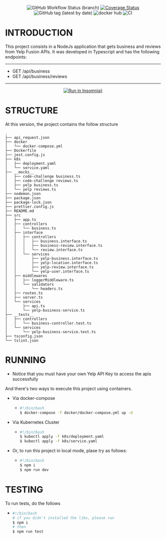 <div align="center">

![GitHub Workflow Status (branch)](https://img.shields.io/github/workflow/status/iborba/code_challenge/CI/master)
[![Coverage Status](https://coveralls.io/repos/github/iborba/code_challenge/badge.svg)](https://coveralls.io/github/iborba/code_challenge)
![GitHub tag (latest by date)](https://img.shields.io/github/v/tag/iborba/code_challenge?label=release)
![docker hub](https://github.com/iborba/code_challenge/workflows/DOCKER%20HUB/badge.svg?branch=master)
![CI](https://github.com/iborba/code_challenge/workflows/CI/badge.svg)

</div>

# INTRODUCTION
This project consists in a NodeJs application that gets business and reviews from Yelp Fusion APIs. It was developed in Typescript and has the following endpoints:
***
  * GET /api/business
  * GET /api/business/reviews
***

<div align="center">

[![Run in Insomnia}](https://insomnia.rest/images/run.svg)](https://insomnia.rest/run/?label=Code-Challenge&uri=https%3A%2F%2Fgist.github.com%2Fiborba%2F2e26e20f2b5e100faa709eeaa3394fba) 

</div>

# STRUCTURE

At this version, the project contains the follow structure
```
.
├── api_request.json
├── docker
│   └── docker-compose.yml
├── Dockerfile
├── jest.config.js
├── k8s
│   ├── deployment.yaml
│   └── service.yaml
├── __mocks__
│   ├── code-challenge business.ts
│   ├── code-challenge reviews.ts
│   ├── yelp business.ts
│   └── yelp reviews.ts
├── nodemon.json
├── package.json
├── package-lock.json
├── prettier.config.js
├── README.md
├── src
│   ├── app.ts
│   ├── controllers
│   │   └── business.ts
│   ├── interface
│   │   ├── controllers
│   │   │   ├── business.interface.ts
│   │   │   ├── business-review.interface.ts
│   │   │   └── review.interface.ts
│   │   └── services
│   │       ├── yelp-business.interface.ts
│   │       ├── yelp-location.interface.ts
│   │       ├── yelp-review.interface.ts
│   │       └── yelp-user.interface.ts
│   ├── middlewares
│   │   ├── loggerMiddleware.ts
│   │   └── validators
│   │       └── headers.ts
│   ├── routes.ts
│   ├── server.ts
│   └── services
│       ├── api.ts
│       └── yelp-business-service.ts
├── __tests__
│   ├── controllers
│   │   └── business-controller.test.ts
│   └── services
│       └── yelp-business-service.test.ts
├── tsconfig.json
└── tslint.json
```
# RUNNING
 * Notice that you must have your own Yelp API Key to access the apis successfully

And there's two ways to execute this project using containers.

  - Via docker-compose 
    - ```sh
      #!/bin/bash 
      $ docker-compose -f docker/docker-compose.yml up -d
      ```
  - Via Kubernetes Cluster 
    - ```sh
      #!/bin/bash 
      $ kubectl apply -f k8s/deployment.yaml
      $ kubectl apply -f k8s/service.yaml
      ```
  - Or, to run this project in local mode, plase try as follows:
    - ```sh
      #!/bin/bash 
      $ npm i
      $ npm run dev
      ```

# TESTING
  To run tests, do the follows
  - ```sh
    #!/bin/bash 
    # if you didn't installed the libs, please run 
    $ npm i
    # then
    $ npm run test
  ```

